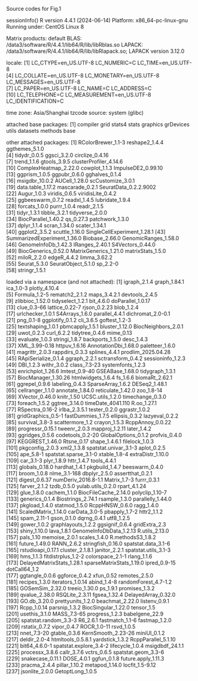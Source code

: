 Source codes for Fig.1

sessionInfo()
R version 4.4.1 (2024-06-14)
Platform: x86_64-pc-linux-gnu
Running under: CentOS Linux 8

Matrix products: default
BLAS:   /data3/software/R/4.4.1/lib64/R/lib/libRblas.so 
LAPACK: /data3/software/R/4.4.1/lib64/R/lib/libRlapack.so;  LAPACK version 3.12.0

locale:
 [1] LC_CTYPE=en_US.UTF-8       LC_NUMERIC=C               LC_TIME=en_US.UTF-8       
 [4] LC_COLLATE=en_US.UTF-8     LC_MONETARY=en_US.UTF-8    LC_MESSAGES=en_US.UTF-8   
 [7] LC_PAPER=en_US.UTF-8       LC_NAME=C                  LC_ADDRESS=C              
[10] LC_TELEPHONE=C             LC_MEASUREMENT=en_US.UTF-8 LC_IDENTIFICATION=C       

time zone: Asia/Shanghai
tzcode source: system (glibc)

attached base packages:
 [1] compiler  grid      stats4    stats     graphics  grDevices utils     datasets  methods   base     

other attached packages:
 [1] RColorBrewer_1.1-3          reshape2_1.4.4              ggthemes_5.1.0             
 [4] tidydr_0.0.5                ggsci_3.2.0                 circlize_0.4.16            
 [7] trend_1.1.6                 gtools_3.9.5                clusterProfiler_4.14.6     
[10] ComplexHeatmap_2.22.0       cowplot_1.1.3               ImpulseDE2_0.99.10         
[13] ggprism_1.0.5               ggpubr_0.6.0                gghalves_0.1.4             
[16] msigdbr_10.0.2              AUCell_1.28.0               scCustomize_3.0.1          
[19] data.table_1.17.2           mascarade_0.2.1             SeuratData_0.2.2.9002      
[22] Augur_1.0.3                 viridis_0.6.5               viridisLite_0.4.2          
[25] ggbeeswarm_0.7.2            readxl_1.4.5                lubridate_1.9.4            
[28] forcats_1.0.0               purrr_1.0.4                 readr_2.1.5                
[31] tidyr_1.3.1                 tibble_3.2.1                tidyverse_2.0.0            
[34] BiocParallel_1.40.2         qs_0.27.3                   patchwork_1.3.0            
[37] dplyr_1.1.4                 scran_1.34.0                scater_1.34.1              
[40] ggplot2_3.5.2               scuttle_1.16.0              SingleCellExperiment_1.28.1
[43] SummarizedExperiment_1.36.0 Biobase_2.66.0              GenomicRanges_1.58.0       
[46] GenomeInfoDb_1.42.3         IRanges_2.40.1              S4Vectors_0.44.0           
[49] BiocGenerics_0.52.0         MatrixGenerics_1.21.0       matrixStats_1.5.0          
[52] miloR_2.2.0                 edgeR_4.4.2                 limma_3.62.2               
[55] Seurat_5.3.0                SeuratObject_5.1.0          sp_2.2-0                   
[58] stringr_1.5.1              

loaded via a namespace (and not attached):
  [1] igraph_2.1.4              graph_1.84.1              ica_1.0-3                 plotly_4.10.4            
  [5] Formula_1.2-5             rematch2_2.1.2            maps_3.4.2.1              devtools_2.4.5           
  [9] zlibbioc_1.52.0           tidyselect_1.2.1          bit_4.6.0                 doParallel_1.0.17        
 [13] clue_0.3-66               lattice_0.22-7            rjson_0.2.23              blob_1.2.4               
 [17] urlchecker_1.0.1          S4Arrays_1.6.0            parallel_4.4.1            dichromat_2.0-0.1        
 [21] png_0.1-8                 ggplotify_0.1.2           cli_3.6.5                 goftest_1.2-3            
 [25] textshaping_1.0.1         pbmcapply_1.5.1           bluster_1.12.0            BiocNeighbors_2.0.1      
 [29] uwot_0.2.3                curl_6.2.2                tidytree_0.4.6            mime_0.13                
 [33] evaluate_1.0.3            stringi_1.8.7             backports_1.5.0           desc_1.4.3               
 [37] XML_3.99-0.18             httpuv_1.6.16             AnnotationDbi_1.68.0      paletteer_1.6.0          
 [41] magrittr_2.0.3            rappdirs_0.3.3            splines_4.4.1             prodlim_2025.04.28       
 [45] RApiSerialize_0.1.4       ggraph_2.2.1              sctransform_0.4.2         sessioninfo_1.2.3        
 [49] DBI_1.2.3                 withr_3.0.2               class_7.3-23              systemfonts_1.2.3        
 [53] enrichplot_1.26.6         lmtest_0.9-40             GSEABase_1.68.0           tidygraph_1.3.1          
 [57] BiocManager_1.30.26       htmlwidgets_1.6.4         fs_1.6.6                  biomaRt_2.62.1           
 [61] ggrepel_0.9.6             labeling_0.4.3            SparseArray_1.6.2         DESeq2_1.48.1            
 [65] cellranger_1.1.0          annotate_1.84.0           reticulate_1.42.0         zoo_1.8-14               
 [69] XVector_0.46.0            knitr_1.50                UCSC.utils_1.2.0          timechange_0.3.0         
 [73] foreach_1.5.2             ggtree_3.14.0             timeDate_4041.110         R.oo_1.27.1              
 [77] RSpectra_0.16-2           irlba_2.3.5.1             tester_0.2.0              ggrastr_1.0.2            
 [81] gridGraphics_0.5-1        fastDummies_1.7.5         ellipsis_0.3.2            lazyeval_0.2.2           
 [85] survival_3.8-3            scattermore_1.2           crayon_1.5.3              RcppAnnoy_0.0.22         
 [89] progressr_0.15.1          tweenr_2.0.3              mapproj_1.2.11            later_1.4.2              
 [93] ggridges_0.5.6            codetools_0.2-20          GlobalOptions_0.1.2       profvis_0.4.0            
 [97] KEGGREST_1.46.0           Rtsne_0.17                shape_1.4.6.1             filelock_1.0.3           
[101] pkgconfig_2.0.3           xml2_1.3.8                spatstat.univar_3.1-3     aplot_0.2.5              
[105] ape_5.8-1                 spatstat.sparse_3.1-0     xtable_1.8-4              extraDistr_1.10.0        
[109] car_3.1-3                 plyr_1.8.9                httr_1.4.7                tools_4.4.1              
[113] globals_0.18.0            hardhat_1.4.1             pkgbuild_1.4.7            beeswarm_0.4.0           
[117] broom_1.0.8               nlme_3.1-168              dbplyr_2.5.0              assertthat_0.2.1         
[121] digest_0.6.37             numDeriv_2016.8-1.1       Matrix_1.7-3              furrr_0.3.1              
[125] farver_2.1.2              tzdb_0.5.0                yulab.utils_0.2.0         rpart_4.1.24             
[129] glue_1.8.0                cachem_1.1.0              BiocFileCache_2.14.0      polyclip_1.10-7          
[133] generics_0.1.4            Biostrings_2.74.1         rsample_1.3.0             parallelly_1.44.0        
[137] pkgload_1.4.0             statmod_1.5.0             RcppHNSW_0.6.0            ragg_1.4.0               
[141] ScaledMatrix_1.14.0       carData_3.0-5             pbapply_1.7-2             httr2_1.1.2              
[145] spam_2.11-1               gson_0.1.0                dqrng_0.4.1               utf8_1.2.5               
[149] gower_1.0.2               graphlayouts_1.2.2        ggsignif_0.6.4            gridExtra_2.3            
[153] shiny_1.10.0              lava_1.8.1                GenomeInfoDbData_1.2.13   R.utils_2.13.0           
[157] pals_1.10                 memoise_2.0.1             scales_1.4.0              R.methodsS3_1.8.2        
[161] future_1.49.0             RANN_2.6.2                stringfish_0.16.0         spatstat.data_3.1-6      
[165] rstudioapi_0.17.1         cluster_2.1.8.1           janitor_2.2.1             spatstat.utils_3.1-3     
[169] hms_1.1.3                 fitdistrplus_1.2-2        colorspace_2.1-1          rlang_1.1.6              
[173] DelayedMatrixStats_1.28.1 sparseMatrixStats_1.19.0  ipred_0.9-15              dotCall64_1.2            
[177] ggtangle_0.0.6            ggforce_0.4.2             xfun_0.52                 remotes_2.5.0            
[181] recipes_1.3.0             iterators_1.0.14          abind_1.4-8               randomForest_4.7-1.2     
[185] GOSemSim_2.32.0           treeio_1.30.0             ps_1.9.1                  promises_1.3.2           
[189] qvalue_2.38.0             RSQLite_2.3.11            fgsea_1.32.4              DelayedArray_0.32.0      
[193] GO.db_3.20.0              prettyunits_1.2.0         beachmat_2.22.0           listenv_0.9.1            
[197] Rcpp_1.0.14               parsnip_1.3.2             BiocSingular_1.22.0       tensor_1.5               
[201] usethis_3.1.0             MASS_7.3-65               progress_1.2.3            babelgene_22.9           
[205] spatstat.random_3.3-3     R6_2.6.1                  fastmatch_1.1-6           fastmap_1.2.0            
[209] rstatix_0.7.2             vipor_0.4.7               ROCR_1.0-11               rsvd_1.0.5               
[213] nnet_7.3-20               gtable_0.3.6              KernSmooth_2.23-26        miniUI_0.1.2             
[217] deldir_2.0-4              htmltools_0.5.8.1         yardstick_1.3.2           RcppParallel_5.1.10      
[221] bit64_4.6.0-1             spatstat.explore_3.4-2    lifecycle_1.0.4           msigdbdf_24.1.1          
[225] processx_3.8.6            callr_3.7.6               vctrs_0.6.5               spatstat.geom_3.3-6      
[229] snakecase_0.11.1          DOSE_4.0.1                ggfun_0.1.8               future.apply_1.11.3      
[233] pracma_2.4.4              pillar_1.10.2             metapod_1.14.0            locfit_1.5-9.12          
[237] jsonlite_2.0.0            GetoptLong_1.0.5 

